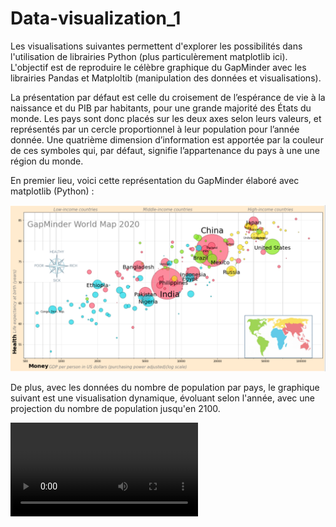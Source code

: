 # Data-visualization_1

Les visualisations suivantes permettent d'explorer les possibilités dans l'utilisation de librairies Python (plus particulèrement matplotlib ici).
L'objectif est de reproduire le célèbre graphique du GapMinder avec les librairies Pandas et Matploltib (manipulation des données et visualisations).

La présentation par défaut est celle du croisement de l’espérance de vie à la naissance et du PIB par habitants, pour une grande majorité des États du monde. Les pays sont donc placés sur les deux axes selon leurs valeurs, et représentés par un cercle proportionnel à leur population pour l’année donnée. Une quatrième dimension d’information est apportée par la couleur de ces symboles qui, par défaut, signifie l’appartenance du pays à une une région du monde.

En premier lieu, voici cette représentation du GapMinder élaboré avec matplotlib (Python) : 

![alt text](https://github.com/mahfoud-gz/Data-visualization_1/blob/main/Data_viz_1_files/GapMinder.png?raw=true)


De plus, avec les données du nombre de population par pays, le graphique suivant est une visualisation dynamique, évoluant selon l'année, avec une projection du nombre de population jusqu'en 2100. 

![alt text](https://github.com/mahfoud-gz/Data-visualization_1/blob/main/Data_viz_1_files/Bar_chart_race_1.mov)

